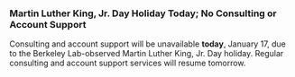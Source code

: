 ### Martin Luther King, Jr. Day Holiday Today; No Consulting or Account Support

Consulting and account support will be unavailable **today**, January 17, due
to the Berkeley Lab-observed Martin Luther King, Jr. Day holiday. Regular 
consulting and account support services will resume tomorrow. 

